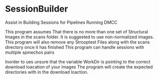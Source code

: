 # SessionBuilder
Assist in Building Sessions for Pipelines Running DMCC

This program assumes That there is no more than one set of Structural Images in the scans folder.
It is suggested to use non-normalized images.
This program will also remove any Strooptest Files along with the scans directory once it has finished
This program can handle sessions with multiple spinechos pairs

Inorder to ues unsure that the variable WorkDir is pointing to the correct download loacation of your images
The program will create the expected directories with in the download loaction. 

